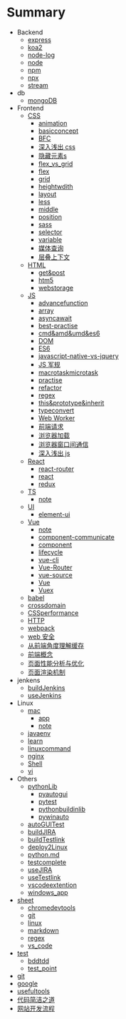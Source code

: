 # Summary

- Backend
  - [express](docs/backend/express.md)
  - [koa2](docs/backend/koa2.md)
  - [node-log](docs/backend/node-log.md)
  - [node](docs/backend/node.md)
  - [npm](docs/backend/npm.md)
  - [npx](docs/backend/npx.md)
  - [stream](docs/backend/stream.md)
- db
  - [mongoDB](docs/db/mongoDB.md)
- Frontend
  - [CSS]()
    - [animation](docs/frontend/css/animation.md)
    - [basicconcept](docs/frontend/css/basicconcept.md)
    - [BFC](docs/frontend/css/BFC.md)
    - [深入浅出 css](docs/frontend/css/深入浅出css.md)
    - [隐藏元素s](docs/frontend/css/隐藏元素.md)
    - [flex_vs_grid](docs/frontend/css/flex_vs_grid.md)
    - [flex](docs/frontend/css/flex.md)
    - [grid](docs/frontend/css/grid.md)
    - [heightwdith](docs/frontend/css/heightwdith.md)
    - [layout](docs/frontend/css/layout.md)
    - [less](docs/frontend/css/less.md)
    - [middle](docs/frontend/css/middle.md)
    - [position](docs/frontend/css/position.md)
    - [sass](docs/frontend/css/sass.md)
    - [selector](docs/frontend/css/selector.md)
    - [variable](docs/frontend/css/variable.md)
    - [媒体查询](docs/frontend/css/媒体查询.md)
    - [层叠上下文](docs/frontend/css/层叠上下文.md)
  - [HTML]()
    - [get&post](docs/frontend/html/get&post.md)
    - [htm5](docs/frontend/html/htm5.md)
    - [webstorage](docs/frontend/html/webstorage.md)
  - [JS]()
    - [advancefunction](docs/frontend/js/advancefunction.md)
    - [array](docs/frontend/js/array.md)
    - [asyncawait](docs/frontend/js/asyncawait.md)
    - [best-practise](docs/frontend/js/best-practise.md)
    - [cmd&amd&umd&es6](docs/frontend/js/cmd&amd&umd&es6.md)
    - [DOM](docs/frontend/js/DOM.md)
    - [ES6](docs/frontend/js/ES6.md)
    - [javascript-native-vs-jquery](docs/frontend/js/javascript-native-vs-jquery.md)
    - [JS 军规](docs/frontend/js/JS军规.md)
    - [macrotaskmicrotask](docs/frontend/js/macrotaskmicrotask.md)
    - [practise](docs/frontend/js/practise.md)
    - [refactor](docs/frontend/js/refactor.md)
    - [regex](docs/frontend/js/regex.md)
    - [this&prototype&inherit](docs/frontend/js/this&prototype&inherit.md)
    - [typeconvert](docs/frontend/js/typeconvert.md)
    - [Web Worker](docs/frontend/js/webworker.md)
    - [前端请求](docs/frontend/js/前端请求.md)
    - [浏览器加载](docs/frontend/js/浏览器加载.md)
    - [浏览器窗口间通信](docs/frontend/js/浏览器窗口间通信.md)
    - [深入浅出 js](docs/frontend/js/深入浅出js.md)
  - [React]()
    - [react-router](docs/frontend/React/react-router.md)
    - [react](docs/frontend/React/react.md)
    - [redux](docs/frontend/React/redux.md)
  - [TS]()
    - [note](docs/frontend/TS/note.md)
  - [UI]()
    - [element-ui](docs/frontend/UI/element-ui.md)
  - [Vue]()
    - [note](docs/frontend/Vue/note.md)
    - [component-communicate](docs/frontend/Vue/component-communicate.md)
    - [component](docs/frontend/Vue/component.md)
    - [lifecycle](docs/frontend/Vue/lifecycle.md)
    - [vue-cli](docs/frontend/Vue/vue-cli.md)
    - [Vue-Router](docs/frontend/Vue/vue-router.md)
    - [vue-source](docs/frontend/Vue/vue-source.md)
    - [Vue](docs/frontend/Vue/Vue.md)
    - [Vuex](docs/frontend/Vue/Vuex.md)
  - [babel](docs/frontend/babel.md)
  - [crossdomain](docs/frontend/crossdomain.md)
  - [CSSperformance](docs/frontend/CSSperformance.md)
  - [HTTP](docs/frontend/HTTP.md)
  - [webpack](docs/frontend/webpack.md)
  - [web 安全](docs/frontend/web安全.md)
  - [从前端角度理解缓存](docs/frontend/从前端角度理解缓存.md)
  - [前端概念](docs/frontend/前端概念.md)
  - [页面性能分析与优化](docs/frontend/页面性能分析与优化.md)
  - [页面渲染机制](docs/frontend/页面渲染机制.md)
- jenkens
  - [buildJenkins](docs/jenkens/buildJenkins.md)
  - [useJenkins](docs/jenkens/useJenkins.md)
- Linux
  - [mac]()
    - [app](docs/Linux/mac/app.md)
    - [note](docs/Linux/mac/note.md)
  - [javaenv](docs/Linux/javaenv.md)
  - [learn](docs/Linux/learn.md)
  - [linuxcommand](docs/Linux/linuxcommand.md)
  - [nginx](docs/Linux/nginx.md)
  - [Shell](docs/Linux/Shell.md)
  - [vi](docs/Linux/vi.md)
- Others
  - [pythonLib]()
    - [pyautogui](docs/others/pythonLib/pyautogui.md)
    - [pytest](docs/others/pythonLib/pytest.md)
    - [pythonbuildinlib](docs/others/pythonLib/pythonbuildinlib.md)
    - [pywinauto](docs/others/pythonLib/pywinauto.md)
  - [autoGUITest](docs/others/autoGUITest.md)
  - [buildJIRA](docs/others/buildJIRA.md)
  - [buildTestlink](docs/others/buildTestlink.md)
  - [deploy2Linux](docs/others/deploy2Linux.md)
  - [python.md](docs/others/python.md)
  - [testcomplete](docs/others/testcomplete.md)
  - [useJIRA](docs/others/useJIRA.md)
  - [useTestlink](docs/others/useTestlink.md)
  - [vscodeextention](docs/others/vscodeextention.md)
  - [windows_app](docs/others/windows_app.md)
- [sheet]()
  - [chromedevtools](docs/sheet/chromedevtools.md)
  - [git](docs/sheet/git.md)
  - [linux](docs/sheet/linux.md)
  - [markdown](docs/sheet/markdown.md)
  - [regex](docs/sheet/regex.md)
  - [vs_code](docs/sheet/vs_code.md)
- [test]()
  - [bddtdd](docs/test/bddtdd.md)
  - [test_point](docs/test/test_point.md)
- [git](docs/git.md)
- [google](docs/google.md)
- [usefultools](docs/usefultools.md)
- [代码简洁之道](docs/代码简洁之道.md)
- [网站开发流程](docs/网站开发流程.md)
